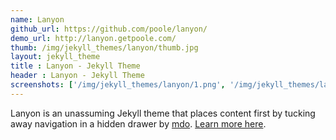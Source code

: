 ```yaml
---
name: Lanyon
github_url: https://github.com/poole/lanyon/
demo_url: http://lanyon.getpoole.com/
thumb: /img/jekyll_themes/lanyon/thumb.jpg
layout: jekyll_theme
title : Lanyon - Jekyll Theme
header : Lanyon - Jekyll Theme
screenshots: ['/img/jekyll_themes/lanyon/1.png', '/img/jekyll_themes/lanyon/2.png', '/img/jekyll_themes/lanyon/3.png', '/img/jekyll_themes/lanyon/4.png']
---
```


Lanyon is an unassuming Jekyll theme that places content first by tucking away navigation in a hidden drawer by [mdo](http://markdotto.com/). [Learn more here](https://github.com/poole/lanyon/#readme).

